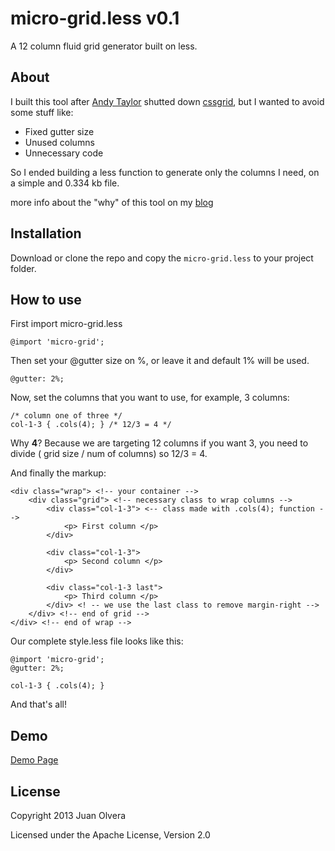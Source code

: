 # micro-grid.less v0.1

A 12 column fluid grid generator built on less.

## About

I built this tool after [Andy Taylor](#) shutted down [cssgrid](http://cssgrid.net), but I wanted to avoid some stuff like:

- Fixed gutter size
- Unused columns
- Unnecessary code

So I ended building a less function to generate only the columns I need, on a simple and 0.334 kb file.

more info about the "why" of this tool on my [blog](http://juanolvera.com)

## Installation

Download or clone the repo and copy the <code>micro-grid.less</code> to your project folder.

## How to use

First import micro-grid.less
```
@import 'micro-grid';
```

Then set your @gutter size on %, or leave it and default 1% will be used.
```
@gutter: 2%; 
```

Now, set the columns that you want to use, for example, 3 columns:

```
/* column one of three */
col-1-3 { .cols(4); } /* 12/3 = 4 */
```

Why **4**? Because we are targeting 12 columns if you want 3, you need to divide ( grid size / num of columns) so 12/3 = 4.

And finally the markup:

```
<div class="wrap"> <!-- your container -->
	<div class="grid"> <!-- necessary class to wrap columns -->
		<div class="col-1-3"> <-- class made with .cols(4); function -->
			<p> First column </p>
		</div>

		<div class="col-1-3">
			<p> Second column </p>
		</div>

		<div class="col-1-3 last">
			<p> Third column </p>
		</div> <! -- we use the last class to remove margin-right -->
	</div> <!-- end of grid -->
</div> <!-- end of wrap -->
```

Our complete style.less file looks like this:

```
@import 'micro-grid';
@gutter: 2%;

col-1-3 { .cols(4); }
```

And that's all!

## Demo

[Demo Page](http://thinkxl.github.io/micro-grid)

## License
Copyright 2013 Juan Olvera

Licensed under the Apache License, Version 2.0